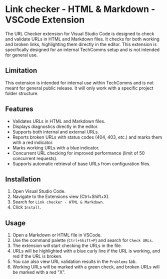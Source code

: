 # Link checker - HTML & Markdown - VSCode Extension

The URL Checker extension for Visual Studio Code is designed to check and validate URLs in HTML and Markdown files. It checks for both working and broken links, highlighting them directly in the editor. This extension is specifically designed for an internal TechComms setup and is not intended for general use.

## Limitation

This extension is intended for internal use within TechComms and is not meant for general public release. It will only work with a specific project folder structure.

## Features

- Validates URLs in HTML and Markdown files.
- Displays diagnostics directly in the editor.
- Supports both internal and external URLs.
- Reports broken URLs with status codes (404, 403, etc.) and marks them with a red indicator.
- Marks working URLs with a blue indicator.
- Concurrent URL checking for improved performance (limit of 50 concurrent requests).
- Supports automatic retrieval of base URLs from configuration files.

## Installation

1. Open Visual Studio Code.
2. Navigate to the Extensions view (Ctrl+Shift+X).
3. Search for `Link checker - HTML & Markdown`.
4. Click `Install`.

## Usage

1. Open a Markdown or HTML file in VSCode.
2. Use the command palette (`Ctrl+Shift+P`) and search for `Check URLs`.
3. The extension will start checking the URLs in the file.
4. URLs will be highlighted with a blue curly line if the URL is working, and red if the URL is broken.
5. You can also view URL validation results in the `Problems` tab.
6. Working URLs will be marked with a green check, and broken URLs will be marked with a red "X".